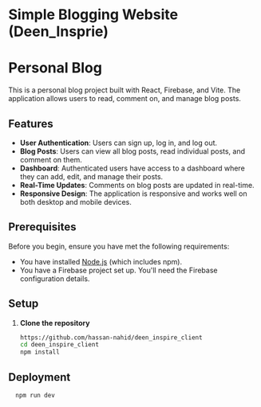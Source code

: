 
# Simple Blogging Website (Deen_Insprie)


# Personal Blog

This is a personal blog project built with React, Firebase, and Vite. The application allows users to read, comment on, and manage blog posts. 

## Features

- **User Authentication**: Users can sign up, log in, and log out.
- **Blog Posts**: Users can view all blog posts, read individual posts, and comment on them.
- **Dashboard**: Authenticated users have access to a dashboard where they can add, edit, and manage their posts.
- **Real-Time Updates**: Comments on blog posts are updated in real-time.
- **Responsive Design**: The application is responsive and works well on both desktop and mobile devices.

## Prerequisites

Before you begin, ensure you have met the following requirements:

- You have installed [Node.js](https://nodejs.org/en/download/) (which includes npm).
- You have a Firebase project set up. You'll need the Firebase configuration details.

## Setup

1. **Clone the repository**

   ```bash
   https://github.com/hassan-nahid/deen_inspire_client
   cd deen_inspire_client
   npm install

## Deployment


```bash
  npm run dev
```
